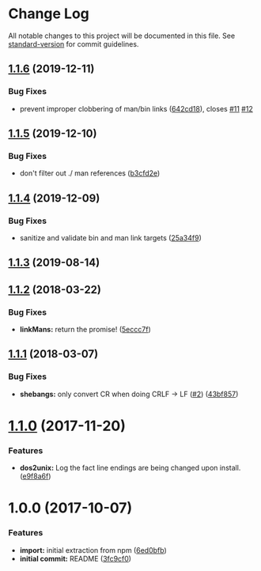# Change Log

All notable changes to this project will be documented in this file.
See [standard-version](https://github.com/conventional-changelog/standard-version) for commit guidelines.

<a name="1.1.6"></a>

## [1.1.6](https://github.com/npm/bin-links/compare/v1.1.5...v1.1.6) (2019-12-11)

### Bug Fixes

* prevent improper clobbering of man/bin links ([642cd18](https://github.com/npm/bin-links/commit/642cd18)),
  closes [#11](https://github.com/npm/bin-links/issues/11) [#12](https://github.com/npm/bin-links/issues/12)

<a name="1.1.5"></a>

## [1.1.5](https://github.com/npm/bin-links/compare/v1.1.4...v1.1.5) (2019-12-10)

### Bug Fixes

* don't filter out ./ man references ([b3cfd2e](https://github.com/npm/bin-links/commit/b3cfd2e))

<a name="1.1.4"></a>

## [1.1.4](https://github.com/npm/bin-links/compare/v1.1.3...v1.1.4) (2019-12-09)

### Bug Fixes

* sanitize and validate bin and man link targets ([25a34f9](https://github.com/npm/bin-links/commit/25a34f9))

<a name="1.1.3"></a>

## [1.1.3](https://github.com/npm/bin-links/compare/v1.1.2...v1.1.3) (2019-08-14)

<a name="1.1.2"></a>

## [1.1.2](https://github.com/npm/bin-links/compare/v1.1.1...v1.1.2) (2018-03-22)

### Bug Fixes

* **linkMans:** return the promise! ([5eccc7f](https://github.com/npm/bin-links/commit/5eccc7f))

<a name="1.1.1"></a>

## [1.1.1](https://github.com/npm/bin-links/compare/v1.1.0...v1.1.1) (2018-03-07)

### Bug Fixes

* **shebangs:** only convert CR when doing CRLF ->
  LF ([#2](https://github.com/npm/bin-links/issues/2)) ([43bf857](https://github.com/npm/bin-links/commit/43bf857))

<a name="1.1.0"></a>

# [1.1.0](https://github.com/npm/bin-links/compare/v1.0.0...v1.1.0) (2017-11-20)

### Features

* **dos2unix:** Log the fact line endings are being changed upon
  install. ([e9f8a6f](https://github.com/npm/bin-links/commit/e9f8a6f))

<a name="1.0.0"></a>

# 1.0.0 (2017-10-07)

### Features

* **import:** initial extraction from npm ([6ed0bfb](https://github.com/npm/bin-links/commit/6ed0bfb))
* **initial commit:** README ([3fc9cf0](https://github.com/npm/bin-links/commit/3fc9cf0))
